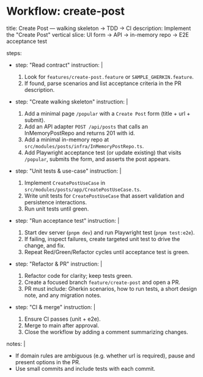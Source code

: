 # Workflow: create-post
title: Create Post — walking skeleton → TDD → CI
description: Implement the "Create Post" vertical slice: UI form -> API -> in-memory repo -> E2E acceptance test

steps:
  - step: "Read contract"
    instruction: |
      1) Look for `features/create-post.feature` or `SAMPLE_GHERKIN.feature`.
      2) If found, parse scenarios and list acceptance criteria in the PR description.

  - step: "Create walking skeleton"
    instruction: |
      1) Add a minimal page `/popular` with a `Create Post` form (title + url + submit).
      2) Add an API adapter `POST /api/posts` that calls an InMemoryPostRepo and returns 201 with id.
      3) Add a minimal in-memory repo at `src/modules/posts/infra/InMemoryPostRepo.ts`.
      4) Add Playwright acceptance test (or update existing) that visits `/popular`, submits the form, and asserts the post appears.

  - step: "Unit tests & use-case"
    instruction: |
      1) Implement `CreatePostUseCase` in `src/modules/posts/app/CreatePostUseCase.ts`.
      2) Write unit tests for `CreatePostUseCase` that assert validation and persistence interactions.
      3) Run unit tests until green.

  - step: "Run acceptance test"
    instruction: |
      1) Start dev server (`pnpm dev`) and run Playwright test (`pnpm test:e2e`).
      2) If failing, inspect failures, create targeted unit test to drive the change, and fix.
      3) Repeat Red/Green/Refactor cycles until acceptance test is green.

  - step: "Refactor & PR"
    instruction: |
      1) Refactor code for clarity; keep tests green.
      2) Create a focused branch `feature/create-post` and open a PR.
      3) PR must include: Gherkin scenarios, how to run tests, a short design note, and any migration notes.

  - step: "CI & merge"
    instruction: |
      1) Ensure CI passes (unit + e2e).
      2) Merge to main after approval.
      3) Close the workflow by adding a comment summarizing changes.

notes: |
  - If domain rules are ambiguous (e.g. whether url is required), pause and present options in the PR.
  - Use small commits and include tests with each commit.
